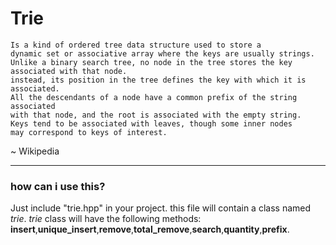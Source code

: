
# Trie

```
Is a kind of ordered tree data structure used to store a 
dynamic set or associative array where the keys are usually strings.
Unlike a binary search tree, no node in the tree stores the key associated with that node.
instead, its position in the tree defines the key with which it is associated.
All the descendants of a node have a common prefix of the string associated
with that node, and the root is associated with the empty string.
Keys tend to be associated with leaves, though some inner nodes
may correspond to keys of interest.
```
~ Wikipedia

---

### how can i use this?

Just include "trie.hpp" in your project. this file will contain a class named _trie_.
_trie_ class will have the following methods:
__insert__,__unique_insert__,__remove__,__total_remove__,__search__,__quantity__,__prefix__.

